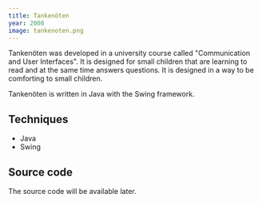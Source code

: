 ```yaml
---
title: Tankenöten
year: 2008
image: tankenoten.png
---
```


Tankenöten was developed in a university course called "Communication
and User Interfaces". It is designed for small children that are
learning to read and at the same time answers questions. It is
designed in a way to be comforting to small children.

Tankenöten is written in Java with the Swing framework.

## Techniques ##
- Java
- Swing

## Source code ##
The source code will be available later.
